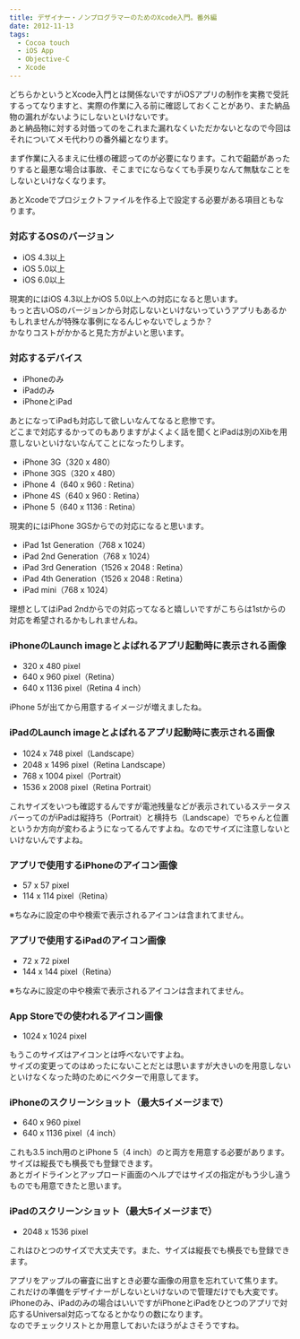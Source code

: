 ```yaml
---
title: デザイナー・ノンプログラマーのためのXcode入門。番外編
date: 2012-11-13
tags:
  - Cocoa touch
  - iOS App
  - Objective-C
  - Xcode
---
```


どちらかというとXcode入門とは関係ないですがiOSアプリの制作を実務で受託するってなりますと、実際の作業に入る前に確認しておくことがあり、また納品物の漏れがないようにしないといけないです。<br>
あと納品物に対する対価ってのをこれまた漏れなくいただかないとなので今回はそれについてメモ代わりの番外編となります。<br>

まず作業に入るまえに仕様の確認ってのが必要になります。これで齟齬があったりすると最悪な場合は事故、そこまでにならなくても手戻りなんて無駄なことをしないといけなくなります。

あとXcodeでプロジェクトファイルを作る上で設定する必要がある項目ともなります。<br>

<h3>対応するOSのバージョン</h3>
<ul>
<li>iOS 4.3以上</li>
<li>iOS 5.0以上</li>
<li>iOS 6.0以上</li>
</ul>
現実的にはiOS 4.3以上かiOS 5.0以上への対応になると思います。<br>
もっと古いOSのバージョンから対応しないといけないっていうアプリもあるかもしれませんが特殊な事例になるんじゃないでしょうか？<br>
かなりコストがかかると見た方がよいと思います。

<h3>対応するデバイス</h3>
<ul>
<li>iPhoneのみ</li>
<li>iPadのみ</li>
<li>iPhoneとiPad</li>
</ul>
あとになってiPadも対応して欲しいなんてなると悲惨です。<br>
どこまで対応するかってのもありますがよくよく話を聞くとiPadは別のXibを用意しないといけないなんてことになったりします。
<ul>
<li>iPhone 3G（320 x 480）</li>
<li>iPhone 3GS（320 x 480）</li>
<li>iPhone 4（640 x 960 : Retina）</li>
<li>iPhone 4S（640 x 960 : Retina）</li>
<li>iPhone 5（640 x 1136 : Retina）</li>
</ul>
現実的にはiPhone 3GSからでの対応になると思います。
<ul>
<li>iPad 1st Generation（768 x 1024）</li>
<li>iPad 2nd Generation（768 x 1024）</li>
<li>iPad 3rd Generation（1526 x 2048 : Retina）</li>
<li>iPad 4th Generation（1526 x 2048 : Retina）</li>
<li>iPad mini（768 x 1024）</li>
</ul>
理想としてはiPad 2ndからでの対応ってなると嬉しいですがこちらは1stからの対応を希望されるかもしれませんね。

<h3>iPhoneのLaunch imageとよばれるアプリ起動時に表示される画像</h3>
<ul>
<li>320 x 480 pixel</li>
<li>640 x 960 pixel（Retina）</li>
<li>640 x 1136 pixel（Retina 4 inch）</li>
</ul>
iPhone 5が出てから用意するイメージが増えましたね。

<h3>iPadのLaunch imageとよばれるアプリ起動時に表示される画像</h3>
<ul>
<li>1024 x 748 pixel（Landscape）</li>
<li>2048 x 1496 pixel（Retina Landscape）</li>
<li>768 x 1004 pixel（Portrait）</li>
<li>1536 x 2008 pixel（Retina Portrait）</li>
</ul>
これサイズをいつも確認するんですが電池残量などが表示されているステータスバーってのがiPadは縦持ち（Portrait）と横持ち（Landscape）でちゃんと位置というか方向が変わるようになってるんですよね。なのでサイズに注意しないといけないんですよね。

<h3>アプリで使用するiPhoneのアイコン画像</h3>
<ul>
<li>57 x 57 pixel</li>
<li>114 x 114 pixel（Retina）</li>
</ul>
※ちなみに設定の中や検索で表示されるアイコンは含まれてません。

<h3>アプリで使用するiPadのアイコン画像</h3>
<ul>
<li>72 x 72 pixel</li>
<li>144 x 144 pixel（Retina）</li>
</ul>
※ちなみに設定の中や検索で表示されるアイコンは含まれてません。

<h3>App Storeでの使われるアイコン画像</h3>
<ul>
<li>1024 x 1024 pixel</li>
</ul>
もうこのサイズはアイコンとは呼べないですよね。<br>
サイズの変更ってのはめったにないことだとは思いますが大きいのを用意しないといけなくなった時のためにベクターで用意してます。

<h3>iPhoneのスクリーンショット（最大5イメージまで）</h3>
<ul>
<li>640 x 960 pixel</li>
<li>640 x 1136 pixel（4 inch）</li>
</ul>
これも3.5 inch用のとiPhone 5（4 inch）のと両方を用意する必要があります。<br>
サイズは縦長でも横長でも登録できます。<br>
あとガイドラインとアップロード画面のヘルプではサイズの指定がもう少し違うものでも用意できたと思います。

<h3>iPadのスクリーンショット（最大5イメージまで）</h3>
<ul>
<li>2048 x 1536 pixel</li>
</ul>
これはひとつのサイズで大丈夫です。また、サイズは縦長でも横長でも登録できます。

アプリをアップルの審査に出すとき必要な画像の用意を忘れていて焦ります。<br>
これだけの準備をデザイナーがしないといけないので管理だけでも大変です。<br>
iPhoneのみ、iPadのみの場合はいいですがiPhoneとiPadをひとつのアプリで対応するUniversal対応ってなるとかなりの数になります。<br>
なのでチェックリストとか用意しておいたほうがよさそうですね。
